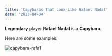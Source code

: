```yaml
---
title: 'Capybaras That Look Like Rafael Nadal'
date: '2023-04-04'
---
```


**Legendary** player **Rafael Nadal** is a **Capybara**.

Here are some examples:

![capybara-rafa1]("../public/images/capybara-rafa1.jpg")